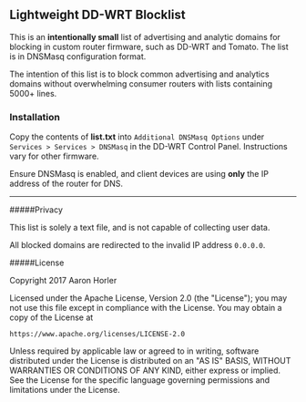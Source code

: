 ## Lightweight DD-WRT Blocklist

This is an **intentionally small** list of advertising and analytic domains for blocking in custom router firmware, such as DD-WRT and Tomato. The list is in DNSMasq configuration format.

The intention of this list is to block common advertising and analytics domains without overwhelming consumer routers with lists containing 5000+ lines.

### Installation

Copy the contents of **list.txt** into `Additional DNSMasq Options` under `Services > Services > DNSMasq` in the DD-WRT Control Panel. Instructions vary for other firmware.

Ensure DNSMasq is enabled, and client devices are using **only** the IP address of the router for DNS.

---

#####Privacy

This list is solely a text file, and is not capable of collecting user data. 

All blocked domains are redirected to the invalid IP address `0.0.0.0`.

#####License

Copyright 2017 Aaron Horler

Licensed under the Apache License, Version 2.0 (the "License");
you may not use this file except in compliance with the License.
You may obtain a copy of the License at

    https://www.apache.org/licenses/LICENSE-2.0

Unless required by applicable law or agreed to in writing, software
distributed under the License is distributed on an "AS IS" BASIS,
WITHOUT WARRANTIES OR CONDITIONS OF ANY KIND, either express or implied.
See the License for the specific language governing permissions and
limitations under the License.
